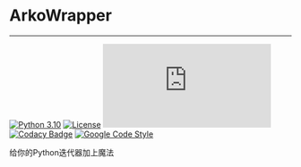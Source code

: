 # ArkoWrapper

----

[![Python 3.10](https://img.shields.io/badge/Python-3.10-blue?style=flat-square&logo=python&logoColor=white)](https://www.python.org/downloads/release/python-3100/)
[![License](https://img.shields.io/github/license/ArkoClub/ArkoWrapper?style=flat-square)](./LICENSE)
![GitHub file size in bytes](https://img.shields.io/github/size/ArkoClub/ArkoWrapper/arkowrapper/_wrapper.py?style=flat-square)
[![Codacy Badge](https://app.codacy.com/project/badge/Grade/78563bf9a5304851a73684c34a30e2b3?style=flat-square)](https://www.codacy.com/gh/ArkoClub/ArkoWrapper/dashboard?utm_source=github.com&amp;utm_medium=referral&amp;utm_content=ArkoClub/ArkoWrapper&amp;utm_campaign=Badge_Grade)
[![Google Code Style](https://img.shields.io/badge/Code%20Style-Google-9cf?style=flat-square)](https://google.github.io/styleguide/pyguide.html)


给你的Python迭代器加上魔法




